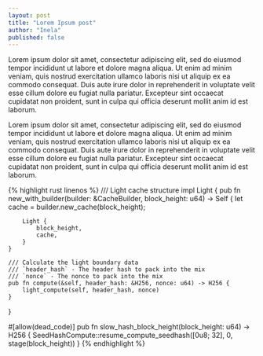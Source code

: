 ```yaml
---
layout: post
title: "Lorem Ipsum post"
author: "Inela"
published: false
---
```


Lorem ipsum dolor sit amet, consectetur adipiscing elit, sed do eiusmod tempor incididunt ut labore et dolore magna aliqua. Ut enim ad minim veniam, quis nostrud exercitation ullamco laboris nisi ut aliquip ex ea commodo consequat. Duis aute irure dolor in reprehenderit in voluptate velit esse cillum dolore eu fugiat nulla pariatur. Excepteur sint occaecat cupidatat non proident, sunt in culpa qui officia deserunt mollit anim id est laborum.

Lorem ipsum dolor sit amet, consectetur adipiscing elit, sed do eiusmod tempor incididunt ut labore et dolore magna aliqua. Ut enim ad minim veniam, quis nostrud exercitation ullamco laboris nisi ut aliquip ex ea commodo consequat. Duis aute irure dolor in reprehenderit in voluptate velit esse cillum dolore eu fugiat nulla pariatur. Excepteur sint occaecat cupidatat non proident, sunt in culpa qui officia deserunt mollit anim id est laborum.

{% highlight rust  linenos %}
/// Light cache structure
impl Light {
    pub fn new_with_builder(builder: &CacheBuilder, block_height: u64) -> Self {
        let cache = builder.new_cache(block_height);

        Light {
            block_height,
            cache,
        }
    }

    /// Calculate the light boundary data
    /// `header_hash` - The header hash to pack into the mix
    /// `nonce` - The nonce to pack into the mix
    pub fn compute(&self, header_hash: &H256, nonce: u64) -> H256 {
        light_compute(self, header_hash, nonce)
    }
}

#[allow(dead_code)]
pub fn slow_hash_block_height(block_height: u64) -> H256 {
    SeedHashCompute::resume_compute_seedhash([0u8; 32], 0, stage(block_height))
}
{% endhighlight %}